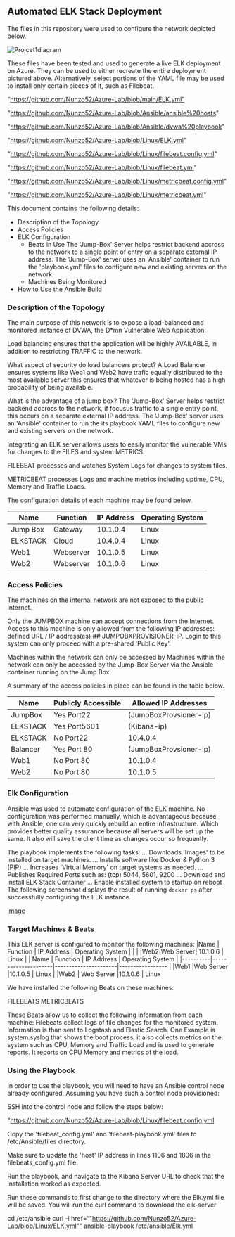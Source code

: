 ## Automated ELK Stack Deployment

The files in this repository were used to configure the network depicted below.

![Projcet1diagram](https://user-images.githubusercontent.com/87614983/145504214-08610290-272b-4a9e-995b-4a6ac3e726ee.png)

These files have been tested and used to generate a live ELK deployment on Azure. They can be used to either recreate the entire deployment pictured above. Alternatively, select portions of the YAML file may be used to install only certain pieces of it, such as Filebeat.

 “https://github.com/Nunzo52/Azure-Lab/blob/main/ELK.yml”
 
 "https://github.com/Nunzo52/Azure-Lab/blob/Ansible/ansible%20hosts"
 
 "https://github.com/Nunzo52/Azure-Lab/blob/Ansible/dvwa%20playbook"
 
 "https://github.com/Nunzo52/Azure-Lab/blob/Linux/ELK.yml"
 
 "https://github.com/Nunzo52/Azure-Lab/blob/Linux/filebeat.config.yml"
 
 "https://github.com/Nunzo52/Azure-Lab/blob/Linux/filebeat.yml"

 "https://github.com/Nunzo52/Azure-Lab/blob/Linux/metricbeat.config.yml"
 
 "https://github.com/Nunzo52/Azure-Lab/blob/Linux/metricbeat.yml"

This document contains the following details:
- Description of the Topology
- Access Policies
- ELK Configuration
  - Beats in Use
The 'Jump-Box' Server helps restrict backend accross to the network to a single point of entry on a separate external IP address. The 'Jump-Box' server uses an 'Ansible' container to run the 'playbook.yml' files to configure new and existing servers on the network.
  - Machines Being Monitored
- How to Use the Ansible Build


### Description of the Topology

The main purpose of this network is to expose a load-balanced and monitored instance of DVWA, the D*mn Vulnerable Web Application.

Load balancing ensures that the application will be highly AVAILABLE, in addition to restricting TRAFFIC to the network.
 
What aspect of security do load balancers protect? A Load Balancer ensures systems like Web1 and Web2 have trafic equally distributed to the most available server this ensures that whatever is being hosted has a high probability of being available.

What is the advantage of a jump box?
The 'Jump-Box' Server helps restrict backend accross to the network, if focusus traffic to a single entry point, this occurs on a separate external IP address. The 'Jump-Box' server uses an 'Ansible' container to run the its playbook YAML files to configure new and existing servers on the network.

Integrating an ELK server allows users to easily monitor the vulnerable VMs for changes to the FILES and system METRICS.

FILEBEAT processes and watches System Logs for changes to system files.

METRICBEAT processes Logs and machine metrics including uptime, CPU, Memory and Traffic Loads.

The configuration details of each machine may be found below.

| Name     | Function | IP Address | Operating System |
|----------|----------|------------|------------------|
| Jump Box | Gateway  | 10.1.0.4   | Linux            |
| ELKSTACK | Cloud    | 10.4.0.4   | Linux            |
| Web1     | Webserver| 10.1.0.5   | Linux            |
| Web2     | Webserver| 10.1.0.6   | Linux            |

### Access Policies

The machines on the internal network are not exposed to the public Internet. 

Only the JUMPBOX machine can accept connections from the Internet. Access to this machine is only allowed from the following IP addresses:
defined URL / IP address(es) ## JUMPOBXPROVISIONER-IP. Login to this system can only proceed with a pre-shared 'Public Key'.

Machines within the network can only be accessed by Machines within the network can only be accessed by the Jump-Box Server via the Ansible container running on the Jump Box.

A summary of the access policies in place can be found in the table below.

| Name     | Publicly Accessible | Allowed IP Addresses |
|----------|---------------------|----------------------|
|JumpBox   | Yes Port22          |(JumpBoxProvsioner-ip)|
|ELKSTACK  | Yes Port5601        |(Kibana-ip)           |
|ELKSTACK  | No Port22           |10.4.0.4              |
|Balancer  | Yes Port 80         |(JumpBoxProvsioner-ip)|
|Web1      | No Port 80          |10.1.0.4              |
|Web2      | No Port 80          |10.1.0.5              |


### Elk Configuration

Ansible was used to automate configuration of the ELK machine. No configuration was performed manually, which is advantageous because with Ansible, one can very quickly rebuild an entire infrastructure. Which provides better quality assurance because all servers will be set up the same. It also will save the client time as changes occur so frequently. 

The playbook implements the following tasks:
... Downloads 'Images' to be installed on target machines.
... Installs software like Docker & Python 3 (PIP)
... Increases 'Virtual Memory' on target systems as needed.
... Publishes Required Ports such as: (tcp) 5044, 5601, 9200
... Download and install ELK Stack Container 
... Enable installed system to startup on reboot
The following screenshot displays the result of running `docker ps` after successfully configuring the ELK instance.

[image](https://user-images.githubusercontent.com/87614983/145685769-a422ef63-4fa0-4726-b761-0c602699c6d4.png)

### Target Machines & Beats
This ELK server is configured to monitor the following machines:
|Name	| Function |	IP Address |	Operating System |
|           |
|Web2|Web Server| 10.1.0.6	  | Linux            |
| Name     | Function            | IP Address           | Operating System |
|----------|---------------------|----------------------|----------------- |
|Web1      |Web Server           |10.1.0.5              |	Linux            |
|Web2      | Web Server          |10.1.0.6              | Linux

We have installed the following Beats on these machines:

FILEBEATS
METRICBEATS

These Beats allow us to collect the following information from each machine:
Filebeats collect logs of file changes for the monitored system. Information is than sent to Logstash and Elastic Search. One Example is system.syslog that shows the boot process, it also collects metrics on the system such as CPU, Memory and Traffic Load and is used to generate reports. It reports on CPU Memory and metrics of the load. 

### Using the Playbook
In order to use the playbook, you will need to have an Ansible control node already configured. Assuming you have such a control node provisioned: 

SSH into the control node and follow the steps below:

"https://github.com/Nunzo52/Azure-Lab/blob/Linux/filebeat.config.yml

Copy the 'filebeat_config.yml' and 'filebeat-playbook.yml' files to /etc/Ansible/files directory.

Make sure to update the 'host' IP address in lines 1106 and 1806 in the filebeats_config.yml file.

Run the playbook, and navigate to the Kibana Server URL to check that the installation worked as expected.

Run these commands to first change to the directory where the Elk.yml file will be saved. You will run the curl command to download the elk-server

cd /etc/ansible
curl -i href=“"https://github.com/Nunzo52/Azure-Lab/blob/Linux/ELK.yml"”
ansible-playbook /etc/ansible/Elk.yml
